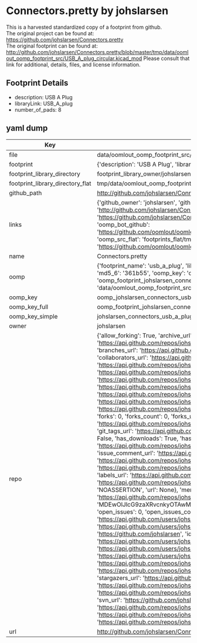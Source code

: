 # Connectors.pretty by johslarsen  
This is a harvested standardized copy of a footprint from github.  
The original project can be found at:  
https://github.com/johslarsen/Connectors.pretty  
The original footprint can be found at:
http://github.com/johslarsen/Connectors.pretty/blob/master/tmp/data/oomlout_oomp_footprint_src/USB_A_plug_circular.kicad_mod
Please consult that link for additional, details, files, and license information.  
## Footprint Details
* description: USB A Plug  
* libraryLink: USB_A_plug  
* number_of_pads: 8  
## yaml dump  
| Key | Value |  
| --- | --- |  
| file | data/oomlout_oomp_footprint_src/Connectors.pretty/USB_A_plug.kicad_mod |  
| footprint | {'description': 'USB A Plug', 'libraryLink': 'USB_A_plug', 'number_of_pads': 8} |  
| footprint_library_directory | footprint_library_owner/johslarsen_Connectors.pretty |  
| footprint_library_directory_flat | tmp/data/oomlout_oomp_footprint_src/footprints_flat/johslarsen_connectors_usb_a_plug/working |  
| github_path | http://github.com/johslarsen/Connectors.pretty/blob/master/tmp/data/oomlout_oomp_footprint_src/USB_A_plug.kicad_mod |  
| links | {'github_owner': 'johslarsen', 'github_repo_name': 'Connectors.pretty', 'github_src': 'http://github.com/johslarsen/Connectors.pretty/blob/master/tmp/data/oomlout_oomp_footprint_src/USB_A_plug_circular.kicad_mod', 'github_src_repo': 'https://github.com/johslarsen/Connectors.pretty', 'oomp_bot': 'tmp/data/oomlout_oomp_footprint_src/footprints/johslarsen_connectors_usb_a_plug/working', 'oomp_bot_github': 'https://github.com/oomlout/oomlout_oomp_footprint_bot/tree/main/tmp/data/oomlout_oomp_footprint_src/footprints/johslarsen_connectors_usb_a_plug/working', 'oomp_src_flat': 'footprints_flat/tmp/data/oomlout_oomp_footprint_src/footprints_flat/johslarsen_connectors_usb_a_plug/working', 'oomp_src_flat_github': 'https://github.com/oomlout/oomlout_oomp_footprint_src/tree/main/tmp/data/oomlout_oomp_footprint_src/footprints_flat/johslarsen_connectors_usb_a_plug/working'} |  
| name | Connectors.pretty |  
| oomp | {'footprint_name': 'usb_a_plug', 'library_name': 'connectors', 'md5': '361b55a306a3b730dd753c43d537772a', 'md5_10': '361b55a306', 'md5_5': '361b5', 'md5_6': '361b55', 'oomp_key': 'oomp_johslarsen_connectors_usb_a_plug', 'oomp_key_extra': 'oomp_footprint_johslarsen_connectors_usb_a_plug', 'oomp_key_full': 'oomp_footprint_johslarsen_connectors_usb_a_plug_361b55', 'oomp_key_simple': 'johslarsen_connectors_usb_a_plug', 'original_filename': 'data/oomlout_oomp_footprint_src/Connectors.pretty/USB_A_plug.kicad_mod', 'owner_name': 'johslarsen'} |  
| oomp_key | oomp_johslarsen_connectors_usb_a_plug |  
| oomp_key_full | oomp_footprint_johslarsen_connectors_usb_a_plug |  
| oomp_key_simple | johslarsen_connectors_usb_a_plug |  
| owner | johslarsen |  
| repo | {'allow_forking': True, 'archive_url': 'https://api.github.com/repos/johslarsen/Connectors.pretty/{archive_format}{/ref}', 'archived': False, 'assignees_url': 'https://api.github.com/repos/johslarsen/Connectors.pretty/assignees{/user}', 'blobs_url': 'https://api.github.com/repos/johslarsen/Connectors.pretty/git/blobs{/sha}', 'branches_url': 'https://api.github.com/repos/johslarsen/Connectors.pretty/branches{/branch}', 'clone_url': 'https://github.com/johslarsen/Connectors.pretty.git', 'collaborators_url': 'https://api.github.com/repos/johslarsen/Connectors.pretty/collaborators{/collaborator}', 'comments_url': 'https://api.github.com/repos/johslarsen/Connectors.pretty/comments{/number}', 'commits_url': 'https://api.github.com/repos/johslarsen/Connectors.pretty/commits{/sha}', 'compare_url': 'https://api.github.com/repos/johslarsen/Connectors.pretty/compare/{base}...{head}', 'contents_url': 'https://api.github.com/repos/johslarsen/Connectors.pretty/contents/{+path}', 'contributors_url': 'https://api.github.com/repos/johslarsen/Connectors.pretty/contributors', 'created_at': '2015-01-09T04:38:20Z', 'default_branch': 'master', 'deployments_url': 'https://api.github.com/repos/johslarsen/Connectors.pretty/deployments', 'description': 'KiCad library with connector footprints', 'disabled': False, 'downloads_url': 'https://api.github.com/repos/johslarsen/Connectors.pretty/downloads', 'events_url': 'https://api.github.com/repos/johslarsen/Connectors.pretty/events', 'fork': False, 'forks': 0, 'forks_count': 0, 'forks_url': 'https://api.github.com/repos/johslarsen/Connectors.pretty/forks', 'full_name': 'johslarsen/Connectors.pretty', 'git_commits_url': 'https://api.github.com/repos/johslarsen/Connectors.pretty/git/commits{/sha}', 'git_refs_url': 'https://api.github.com/repos/johslarsen/Connectors.pretty/git/refs{/sha}', 'git_tags_url': 'https://api.github.com/repos/johslarsen/Connectors.pretty/git/tags{/sha}', 'git_url': 'git://github.com/johslarsen/Connectors.pretty.git', 'has_discussions': False, 'has_downloads': True, 'has_issues': True, 'has_pages': False, 'has_projects': True, 'has_wiki': True, 'homepage': '', 'hooks_url': 'https://api.github.com/repos/johslarsen/Connectors.pretty/hooks', 'html_url': 'https://github.com/johslarsen/Connectors.pretty', 'id': 29000894, 'is_template': False, 'issue_comment_url': 'https://api.github.com/repos/johslarsen/Connectors.pretty/issues/comments{/number}', 'issue_events_url': 'https://api.github.com/repos/johslarsen/Connectors.pretty/issues/events{/number}', 'issues_url': 'https://api.github.com/repos/johslarsen/Connectors.pretty/issues{/number}', 'keys_url': 'https://api.github.com/repos/johslarsen/Connectors.pretty/keys{/key_id}', 'labels_url': 'https://api.github.com/repos/johslarsen/Connectors.pretty/labels{/name}', 'language': None, 'languages_url': 'https://api.github.com/repos/johslarsen/Connectors.pretty/languages', 'license': {'key': 'other', 'name': 'Other', 'node_id': 'MDc6TGljZW5zZTA=', 'spdx_id': 'NOASSERTION', 'url': None}, 'merges_url': 'https://api.github.com/repos/johslarsen/Connectors.pretty/merges', 'milestones_url': 'https://api.github.com/repos/johslarsen/Connectors.pretty/milestones{/number}', 'mirror_url': None, 'name': 'Connectors.pretty', 'network_count': 0, 'node_id': 'MDEwOlJlcG9zaXRvcnkyOTAwMDg5NA==', 'notifications_url': 'https://api.github.com/repos/johslarsen/Connectors.pretty/notifications{?since,all,participating}', 'open_issues': 0, 'open_issues_count': 0, 'owner': {'avatar_url': 'https://avatars.githubusercontent.com/u/1331670?v=4', 'events_url': 'https://api.github.com/users/johslarsen/events{/privacy}', 'followers_url': 'https://api.github.com/users/johslarsen/followers', 'following_url': 'https://api.github.com/users/johslarsen/following{/other_user}', 'gists_url': 'https://api.github.com/users/johslarsen/gists{/gist_id}', 'gravatar_id': '', 'html_url': 'https://github.com/johslarsen', 'id': 1331670, 'login': 'johslarsen', 'node_id': 'MDQ6VXNlcjEzMzE2NzA=', 'organizations_url': 'https://api.github.com/users/johslarsen/orgs', 'received_events_url': 'https://api.github.com/users/johslarsen/received_events', 'repos_url': 'https://api.github.com/users/johslarsen/repos', 'site_admin': False, 'starred_url': 'https://api.github.com/users/johslarsen/starred{/owner}{/repo}', 'subscriptions_url': 'https://api.github.com/users/johslarsen/subscriptions', 'type': 'User', 'url': 'https://api.github.com/users/johslarsen'}, 'private': False, 'pulls_url': 'https://api.github.com/repos/johslarsen/Connectors.pretty/pulls{/number}', 'pushed_at': '2023-08-10T22:51:55Z', 'releases_url': 'https://api.github.com/repos/johslarsen/Connectors.pretty/releases{/id}', 'size': 17, 'ssh_url': 'git@github.com:johslarsen/Connectors.pretty.git', 'stargazers_count': 1, 'stargazers_url': 'https://api.github.com/repos/johslarsen/Connectors.pretty/stargazers', 'statuses_url': 'https://api.github.com/repos/johslarsen/Connectors.pretty/statuses/{sha}', 'subscribers_count': 2, 'subscribers_url': 'https://api.github.com/repos/johslarsen/Connectors.pretty/subscribers', 'subscription_url': 'https://api.github.com/repos/johslarsen/Connectors.pretty/subscription', 'svn_url': 'https://github.com/johslarsen/Connectors.pretty', 'tags_url': 'https://api.github.com/repos/johslarsen/Connectors.pretty/tags', 'teams_url': 'https://api.github.com/repos/johslarsen/Connectors.pretty/teams', 'temp_clone_token': None, 'topics': [], 'trees_url': 'https://api.github.com/repos/johslarsen/Connectors.pretty/git/trees{/sha}', 'updated_at': '2023-08-10T22:52:00Z', 'url': 'https://api.github.com/repos/johslarsen/Connectors.pretty', 'visibility': 'public', 'watchers': 1, 'watchers_count': 1, 'web_commit_signoff_required': False} |  
| url | http://github.com/johslarsen/Connectors.pretty |  

